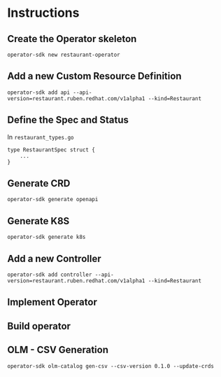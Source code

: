 # Instructions

## Create the Operator skeleton

```{bash}
operator-sdk new restaurant-operator
```

## Add a new Custom Resource Definition

```{bash}
operator-sdk add api --api-version=restaurant.ruben.redhat.com/v1alpha1 --kind=Restaurant
```

## Define the Spec and Status

In `restaurant_types.go`

```{go}
type RestaurantSpec struct {
    ...
}
```

## Generate CRD

```{bash}
operator-sdk generate openapi
```

## Generate K8S

```{bash}
operator-sdk generate k8s
```

## Add a new Controller

```{bash}
operator-sdk add controller --api-version=restaurant.ruben.redhat.com/v1alpha1 --kind=Restaurant
```

## Implement Operator

## Build operator

## OLM - CSV Generation

```{bash}
operator-sdk olm-catalog gen-csv --csv-version 0.1.0 --update-crds
```